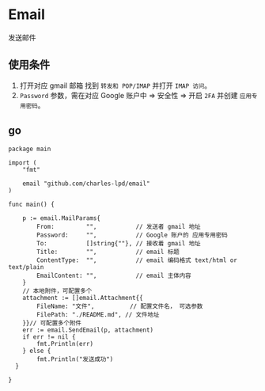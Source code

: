 # Email

发送邮件

## 使用条件

1. 打开对应 gmail 邮箱 找到 `转发和 POP/IMAP` 并打开 `IMAP 访问`。
2. `Password` 参数，需在对应 Google 账户中 => 安全性 => 开启 `2FA` 并创建 `应用专用密码`。

## go

```golang
package main

import (
	"fmt"

	email "github.com/charles-lpd/email"
)

func main() {

	p := email.MailParams{
		From:         "",           // 发送者 gmail 地址
		Password:     "",           // Google 账户的 应用专用密码
		To:           []string{""}, // 接收着 gmail 地址
		Title:        "",           // email 标题
		ContentType:  "",           // email 编码格式 text/html or text/plain
		EmailContent: "",           // email 主体内容
	}
	// 本地附件，可配置多个
	attachment := []email.Attachment{{
		FileName: "文件",          // 配置文件名， 可选参数
		FilePath: "./README.md", // 文件地址
	}}// 可配置多个附件
	err := email.SendEmail(p, attachment)
	if err != nil {
		fmt.Println(err)
	} else {
		fmt.Println("发送成功")
  }

}
```
